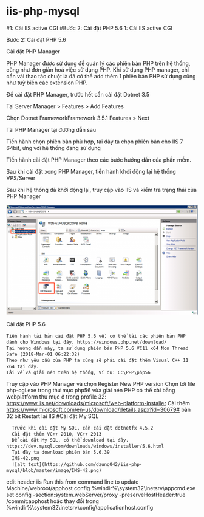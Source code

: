 # iis-php-mysql
#1: Cài IIS active CGI
#Bước 2: Cài đặt PHP 5.6
1: Cài IIS active CGI

Bước 2: Cài đặt PHP 5.6

Cài đặt PHP Manager

PHP Manager được sử dụng để quản lý các phiên bản PHP trên hệ thống, cũng như đơn giản hoá việc sử dụng PHP. Khi sử dụng PHP manager, chỉ cần vài thao tác chuột là đã có thể add thêm 1 phiên bản PHP sử dụng cũng như tuỳ biến các extension PHP.

Để cài đặt PHP Manager, trước hết cần cài đặt Dotnet 3.5

Tại Server Manager > Features > Add Features

Chọn Dotnet FrameworkFramework 3.5.1 Features > Next

Tải PHP Manager tại đường dẫn sau

Tiến hành chọn phiên bản phù hợp, tại đây ta chọn phiên bản cho IIS 7 64bit, ứng với hệ thống đang sử dụng

Tiến hành cài đặt PHP Manager theo các bước hướng dẫn của phần mềm.

Sau khi cài đặt xong PHP Manager, tiến hành khởi động lại hệ thống VPS/Server

Sau khi hệ thống đã khởi động lại, truy cập vào IIS và kiểm tra trạng thái của PHP Manager

![alt text](https://github.com/dzung042/iis-php-mysql/blob/master/image/IMS-11-600x344.png)

Cài đặt PHP 5.6

    Tiến hành tải bản cài đặt PHP 5.6 về, có thể tải các phiên bản PHP dành cho Windows tại đây. https://windows.php.net/download/
    Tại hướng dẫn này, ta sử dụng phiên bản PHP 5.6 VC11 x64 Non Thread Safe (2018-Mar-01 06:22:32)
    Theo như yêu cầu của PHP ta cũng sẽ phải cài đặt thêm Visual C++ 11 x64 tại đây.
    Tải về và giải nén trên hệ thống, Ví dụ: C:\PHP\php56
  Truy cập vào PHP Manager và chọn Register New PHP version
  Chọn tới file php-cgi.exe trong thư mục php56 vừa giải nén
  PHP có thể cài bằng webplatform thư mục ở trong profile 32: https://www.iis.net/downloads/microsoft/web-platform-installer
  Cài thêm https://www.microsoft.com/en-us/download/details.aspx?id=30679# bản 32 bit
  Restart lại IIS
 #Cài đặt My SQL

      Trước khi cài đặt My SQL, cần cài đặt dotnetfx 4.5.2
      Cài đặt thêm VC++ 2010, VC++ 2013
      Để cài đặt My SQL, có thể download tại đây. https://dev.mysql.com/downloads/windows/installer/5.6.html
      Tại đây ta download phiên bản 5.6.39
      IMS-42.png
      ![alt text](https://github.com/dzung042/iis-php-mysql/blob/master/image/IMS-42.png)
edit header iis
Run this from command line to update Machine/webroot/apphost config
%windir%\system32\inetsrv\appcmd.exe set config -section:system.webServer/proxy -preserveHostHeader:true /commit:apphost
hoặc thay đổi trong
%windir%\system32\inetsrv\config\applicationhost.config
